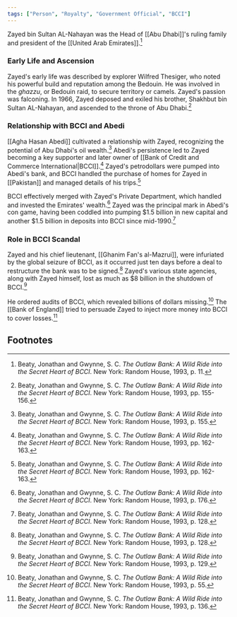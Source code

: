 ```yaml
---
tags: ["Person", "Royalty", "Government Official", "BCCI"]
---
```

Zayed bin Sultan AL-Nahayan was the Head of [[Abu Dhabi]]'s ruling family and president of the [[United Arab Emirates]].[^1]

### Early Life and Ascension

Zayed's early life was described by explorer Wilfred Thesiger, who noted his powerful build and reputation among the Bedouin. He was involved in the *ghazzu*, or Bedouin raid, to secure territory or camels. Zayed's passion was falconing. In 1966, Zayed deposed and exiled his brother, Shakhbut bin Sultan AL-Nahayan, and ascended to the throne of Abu Dhabi.[^2]

### Relationship with BCCI and Abedi

[[Agha Hasan Abedi]] cultivated a relationship with Zayed, recognizing the potential of Abu Dhabi's oil wealth.[^3] Abedi's persistence led to Zayed becoming a key supporter and later owner of [[Bank of Credit and Commerce International|BCCI]].[^4] Zayed's petrodollars were pumped into Abedi's bank, and BCCI handled the purchase of homes for Zayed in [[Pakistan]] and managed details of his trips.[^4]

BCCI effectively merged with Zayed's Private Department, which handled and invested the Emirates' wealth.[^5] Zayed was the principal mark in Abedi's con game, having been coddled into pumping $1.5 billion in new capital and another $1.5 billion in deposits into BCCI since mid-1990.[^6]

### Role in BCCI Scandal

Zayed and his chief lieutenant, [[Ghanim Fan's al-Mazrui]], were infuriated by the global seizure of BCCI, as it occurred just ten days before a deal to restructure the bank was to be signed.[^6] Zayed's various state agencies, along with Zayed himself, lost as much as $8 billion in the shutdown of BCCI.[^7]

He ordered audits of BCCI, which revealed billions of dollars missing.[^8] The [[Bank of England]] tried to persuade Zayed to inject more money into BCCI to cover losses.[^9]

## Footnotes

[^1]: Beaty, Jonathan and Gwynne, S. C. *The Outlaw Bank: A Wild Ride into the Secret Heart of BCCI*. New York: Random House, 1993, p. 11.
[^2]: Beaty, Jonathan and Gwynne, S. C. *The Outlaw Bank: A Wild Ride into the Secret Heart of BCCI*. New York: Random House, 1993, pp. 155-156.
[^3]: Beaty, Jonathan and Gwynne, S. C. *The Outlaw Bank: A Wild Ride into the Secret Heart of BCCI*. New York: Random House, 1993, p. 155.
[^4]: Beaty, Jonathan and Gwynne, S. C. *The Outlaw Bank: A Wild Ride into the Secret Heart of BCCI*. New York: Random House, 1993, pp. 162-163.
[^5]: Beaty, Jonathan and Gwynne, S. C. *The Outlaw Bank: A Wild Ride into the Secret Heart of BCCI*. New York: Random House, 1993, p. 176.
[^6]: Beaty, Jonathan and Gwynne, S. C. *The Outlaw Bank: A Wild Ride into the Secret Heart of BCCI*. New York: Random House, 1993, p. 128.
[^7]: Beaty, Jonathan and Gwynne, S. C. *The Outlaw Bank: A Wild Ride into the Secret Heart of BCCI*. New York: Random House, 1993, p. 129.
[^8]: Beaty, Jonathan and Gwynne, S. C. *The Outlaw Bank: A Wild Ride into the Secret Heart of BCCI*. New York: Random House, 1993, p. 55.
[^9]: Beaty, Jonathan and Gwynne, S. C. *The Outlaw Bank: A Wild Ride into the Secret Heart of BCCI*. New York: Random House, 1993, p. 136.